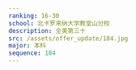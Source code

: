 ```yaml
---
ranking: 16-30
school: 北卡罗来纳大学教堂山分校
description: 全美第三十
src: /assets/offer_update/184.jpg
major: 本科
sequence: 184
---
```


